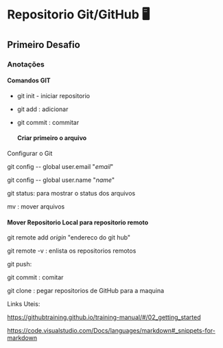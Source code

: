 # Repositorio Git/GitHub :desktop_computer: 

##  Primeiro Desafio 

### Anotações

#### Comandos GIT

- git init - iniciar repositorio 

- git add : adicionar

- git commit : commitar 

  #### Criar primeiro o arquivo 

Configurar o Git 

git config -- global user.email "_email_" 

git config -- global user.name "_name_"

git status:  para mostrar o status dos arquivos 

mv : mover arquivos 

#### Mover Repositorio Local para repositorio remoto

git remote add _origin_  "endereco do git hub"

git remote -v : enlista os repositorios remotos 

git push: 

git commit : comitar 

git clone : pegar repositorios de GitHub para a maquina 



Links Uteis: 

https://githubtraining.github.io/training-manual/#/02_getting_started

https://code.visualstudio.com/Docs/languages/markdown#_snippets-for-markdown



